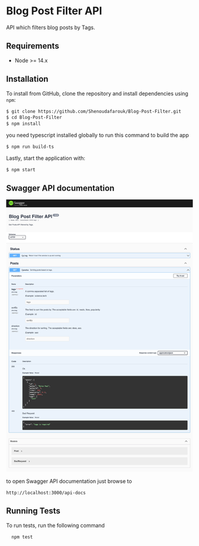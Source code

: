# Blog Post Filter API

API which filters blog posts by Tags.  

## Requirements

- Node >= 14.x
## Installation 


To install from GitHub, clone the repository and install dependencies using `npm`:

```sh
$ git clone https://github.com/Shenoudafarouk/Blog-Post-Filter.git
$ cd Blog-Post-Filter
$ npm install
```
you need typescript installed globally to run this command to build the app
```sh
$ npm run build-ts
```

Lastly, start the application with:
```sh
$ npm start
```

Swagger API documentation
-----------------
![](screencapture.png)

to open Swagger API documentation just browse to 

    http://localhost:3000/api-docs

## Running Tests

To run tests, run the following command

```bash
  npm test
```

